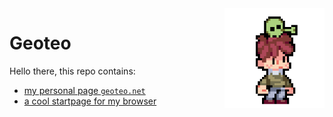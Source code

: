 <img align="right" width="160" src="pics/alien.gif">

# Geoteo

Hello there, this repo contains:

- [my personal page `geoteo.net`](https://www.geoteo.net)
- [a cool startpage for my browser](https://www.geoteo.net/dotnet)

